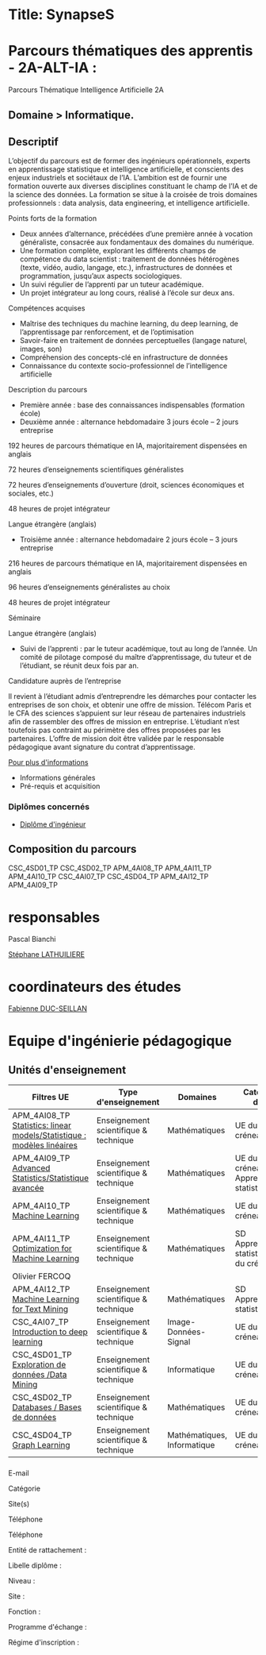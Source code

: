 # Title: SynapseS

#  [ ](/catalogue/2024-2025) Parcours thématiques des apprentis \- 2A-ALT-IA :
Parcours Thématique Intelligence Artificielle 2A

## Domaine > Informatique.

## Descriptif

L’objectif du parcours est de former des ingénieurs opérationnels, experts en
apprentissage statistique et intelligence artificielle, et conscients des
enjeux industriels et sociétaux de l’IA. L’ambition est de fournir une
formation ouverte aux diverses disciplines constituant le champ de l’IA et de
la science des données. La formation se situe à la croisée de trois domaines
professionnels : data analysis, data engineering, et intelligence
artificielle.

Points forts de la formation

  * Deux années d’alternance, précédées d’une première année à vocation généraliste, consacrée aux fondamentaux des domaines du numérique.
  * Une formation complète, explorant les différents champs de compétence du data scientist : traitement de données hétérogènes (texte, vidéo, audio, langage, etc.), infrastructures de données et programmation, jusqu’aux aspects sociologiques.
  * Un suivi régulier de l’apprenti par un tuteur académique.
  * Un projet intégrateur au long cours, réalisé à l’école sur deux ans.

Compétences acquises

  * Maîtrise des techniques du machine learning, du deep learning, de l’apprentissage par renforcement, et de l’optimisation
  * Savoir-faire en traitement de données perceptuelles (langage naturel, images, son)
  * Compréhension des concepts-clé en infrastructure de données
  * Connaissance du contexte socio-professionnel de l’intelligence artificielle

Description du parcours

  * Première année : base des connaissances indispensables (formation école)
  * Deuxième année : alternance hebdomadaire 3 jours école – 2 jours entreprise

192 heures de parcours thématique en IA, majoritairement dispensées en anglais

72 heures d’enseignements scientifiques généralistes

72 heures d’enseignements d’ouverture (droit, sciences économiques et
sociales, etc.)

48 heures de projet intégrateur

Langue étrangère (anglais)

  * Troisième année : alternance hebdomadaire 2 jours école – 3 jours entreprise

216 heures de parcours thématique en IA, majoritairement dispensées en anglais

96 heures d’enseignements généralistes au choix

48 heures de projet intégrateur

Séminaire

Langue étrangère (anglais)

  * Suivi de l’apprenti : par le tuteur académique, tout au long de l’année. Un comité de pilotage composé du maître d’apprentissage, du tuteur et de l’étudiant, se réunit deux fois par an.

Candidature auprès de l’entreprise

Il revient à l’étudiant admis d’entreprendre les démarches pour contacter les
entreprises de son choix, et obtenir une offre de mission. Télécom Paris et le
CFA des sciences s’appuient sur leur réseau de partenaires industriels afin de
rassembler des offres de mission en entreprise. L’étudiant n’est toutefois pas
contraint au périmètre des offres proposées par les partenaires. L’offre de
mission doit être validée par le responsable pédagogique avant signature du
contrat d’apprentissage.

[Pour plus d'informations](https://partage.imt.fr/index.php/s/gPxkAYtWN7m6poY)

  * Informations générales
  * Pré-requis et acquisition

### Diplômes concernés

  * [Diplôme d'ingénieur](/catalogue/2024-2025/diplome/4/ING-diplome-d-ingenieur)

##  Composition du parcours

CSC_4SD01_TP CSC_4SD02_TP APM_4AI08_TP APM_4AI11_TP APM_4AI10_TP CSC_4AI07_TP
CSC_4SD04_TP APM_4AI12_TP APM_4AI09_TP

# responsables

Pascal Bianchi

[Stéphane LATHUILIERE](4caa63df-1036-4716-b978-ad766ceb2745)

# coordinateurs des études

[Fabienne DUC-SEILLAN](dbbbd999-7ada-4aaa-90e3-503e8bf07547)

# Equipe d'ingénierie pédagogique

##  Unités d'enseignement

Filtres  UE | Type d'enseignement | Domaines | Catégorie d'UE | Volume horaire | Responsables | Site pédagogique  
---|---|---|---|---|---|---  
APM_4AI08_TP [Statistics: linear models/Statistique : modèles linéaires](/catalogue/2024-2025/ue/2149/APM-4AI08-TP-statistics-linear-models-statistique-modeles-lineaires?from=P5072 "Statistics: linear models/Statistique : modèles linéaires") | Enseignement scientifique & technique | Mathématiques | UE du créneau C. | 24 | Ekhine IRUROZKI ARRIETA |  [ ](https://ecampus.paris-saclay.fr/course/view.php?id=40142)  
APM_4AI09_TP [Advanced Statistics/Statistique avancée](/catalogue/2024-2025/ue/2152/APM-4AI09-TP-advanced-statistics-statistique-avancee?from=P5072 "Advanced Statistics/Statistique avancée") | Enseignement scientifique & technique | Mathématiques | UE du créneau C, SD Apprentissage statistique. | 24 | Philippe CIBLAT |  [ ](https://ecampus.paris-saclay.fr/course/view.php?id=20913)  
APM_4AI10_TP [Machine Learning](/catalogue/2024-2025/ue/2150/APM-4AI10-TP-machine-learning?from=P5072 "Machine Learning") | Enseignement scientifique & technique | Mathématiques | UE du créneau C. | 24 | Florence D'ALCHE |  [ ](https://ecampus.paris-saclay.fr/course/view.php?id=20505)  
APM_4AI11_TP [Optimization for Machine Learning](/catalogue/2024-2025/ue/2155/APM-4AI11-TP-optimization-for-machine-learning?from=P5072 "Optimization for Machine Learning") | Enseignement scientifique & technique | Mathématiques | SD Apprentissage statistique, UE du créneau C. | 24 | Radu-Alexandru Dragomir,  
Olivier FERCOQ |  [ ](https://ecampus.paris-saclay.fr/course/view.php?id=34753)  
APM_4AI12_TP [Machine Learning for Text Mining](/catalogue/2024-2025/ue/2157/APM-4AI12-TP-machine-learning-for-text-mining?from=P5072 "Machine Learning for Text Mining") | Enseignement scientifique & technique | Mathématiques | SD Apprentissage statistique. | 24 | Matthieu LABEAU |  [ ](https://ecampus.paris-saclay.fr/course/view.php?id=22180)  
CSC_4AI07_TP [Introduction to deep learning](/catalogue/2024-2025/ue/2173/CSC-4AI07-TP-introduction-to-deep-learning?from=P5072 "Introduction to deep learning") | Enseignement scientifique & technique | Image-Données-Signal | UE du créneau C. | 21 | Geoffroy PEETERS |  [ ](https://ecampus.paris-saclay.fr/course/view.php?id=22120)  
CSC_4SD01_TP [Exploration de données /Data Mining](/catalogue/2024-2025/ue/2130/CSC-4SD01-TP-exploration-de-donnees-data-mining?from=P5072 "Exploration de données /Data Mining") | Enseignement scientifique & technique | Informatique | UE du créneau C. | 24 | Mauro SOZIO |  [ ](https://sites.google.com/site/maurosozio/data-mining19)  
CSC_4SD02_TP [Databases / Bases de données](/catalogue/2024-2025/ue/2132/CSC-4SD02-TP-databases-bases-de-donnees?from=P5072 "Databases / Bases de données") | Enseignement scientifique & technique | Mathématiques | UE du créneau C. | 24 | Mehwish ALAM |  [ ](https://moodle.r2.enst.fr/moodle/course/view.php?id=157)  
CSC_4SD04_TP [Graph Learning](/catalogue/2024-2025/ue/11108/CSC-4SD04-TP-graph-learning?from=P5072 "Graph Learning") | Enseignement scientifique & technique | Mathématiques, Informatique | UE du créneau C. | 24 | Thomas BONALD |  [ ](https://moodle.r2.enst.fr/moodle/course/view.php?id=111)  
  
###

E-mail

Catégorie

Site(s)

Téléphone

Téléphone

Entité de rattachement :

Libelle diplôme :

Niveau :

Site :

Fonction :

Programme d'échange :

Régime d'inscription :

